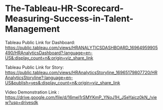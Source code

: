 # The-Tableau-HR-Scorecard-Measuring-Success-in-Talent-Management


Tableau Public Link for Dashboard:
https://public.tableau.com/views/HRANALYTICSDASHBOARD_16964959905490/HRAnalyticsDashboard?:language=en-US&:display_count=n&:origin=viz_share_link

Tableau Public Link for Story:
https://public.tableau.com/views/HRAnalyticsStoryline_16965179807720/HRAnalyticsStoryline?:language=en-US&publish=yes&:display_count=n&:origin=viz_share_link


Video Demonstration Link :
https://drive.google.com/file/d/16meI1rSMYKmP_YNoJ1H_JSeYaicz0kN_/view?usp=drivesdk

